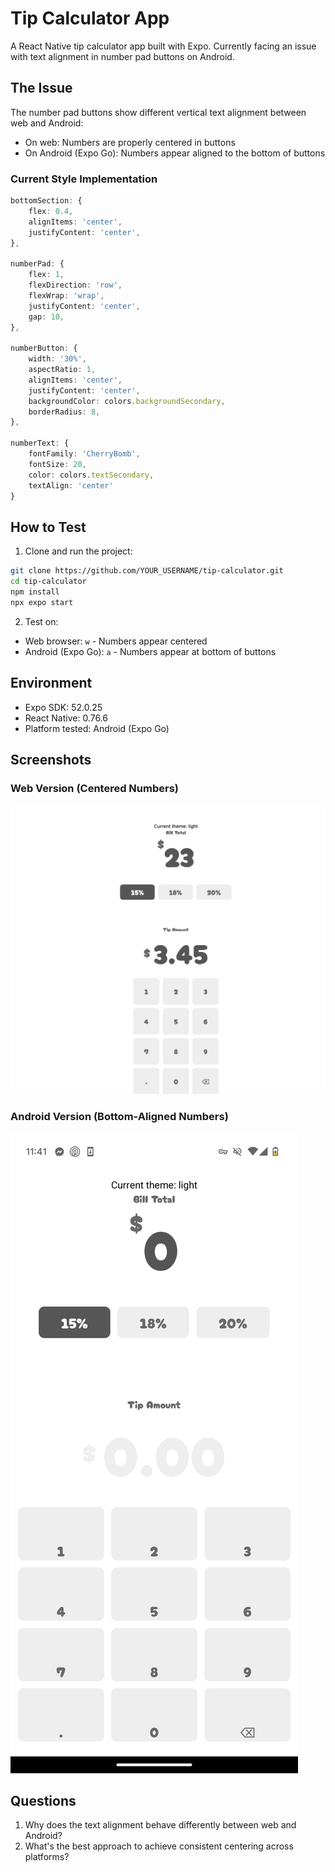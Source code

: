 # Tip Calculator App

A React Native tip calculator app built with Expo. Currently facing an issue with text alignment in number pad buttons on Android.

## The Issue

The number pad buttons show different vertical text alignment between web and Android:
- On web: Numbers are properly centered in buttons
- On Android (Expo Go): Numbers appear aligned to the bottom of buttons

### Current Style Implementation
```typescript
bottomSection: {
    flex: 0.4,
    alignItems: 'center',
    justifyContent: 'center',
}, 

numberPad: {
    flex: 1,
    flexDirection: 'row',
    flexWrap: 'wrap',
    justifyContent: 'center',
    gap: 10,
},

numberButton: {
    width: '30%',
    aspectRatio: 1,
    alignItems: 'center',
    justifyContent: 'center',
    backgroundColor: colors.backgroundSecondary,
    borderRadius: 8,
},

numberText: {
    fontFamily: 'CherryBomb',
    fontSize: 20,
    color: colors.textSecondary,
    textAlign: 'center'
}
```


## How to Test

1. Clone and run the project:
```bash
git clone https://github.com/YOUR_USERNAME/tip-calculator.git
cd tip-calculator
npm install
npx expo start
```


2. Test on:
- Web browser: `w` - Numbers appear centered
- Android (Expo Go): `a` - Numbers appear at bottom of buttons

## Environment
- Expo SDK: 52.0.25
- React Native: 0.76.6
- Platform tested: Android (Expo Go)

## Screenshots
### Web Version (Centered Numbers)
![Web Version](screenshots/web.png)

### Android Version (Bottom-Aligned Numbers)
![Android Version](screenshots/expo-go-android.png)

## Questions
1. Why does the text alignment behave differently between web and Android?
2. What's the best approach to achieve consistent centering across platforms?
